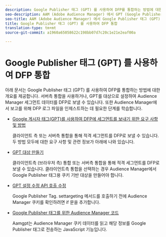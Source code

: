 ```yaml
---
description: Google Publisher 태그 (GPT) 를 사용하여 DFP를 통합하는 방법에 대한 개요입니다.
seo-description: AAM (Adobe Audience Manager) 에서 GPT (Google Publisher Tags) 를 사용하여 DFP를 통합하는 방법에 대한 개요입니다.
seo-title: AAM (Adobe Audience Manager) 에서 Google Publisher 태그 (GPT) 를 사용하여 DFP 통합
title: Google Publisher 태그 (GPT) 를 사용하여 DFP 통합
translation-type: tm+mt
source-git-commit: a1960a65058622c198bb07d7c20c1e21e2eaf00a

---
```



# Google Publisher 태그 (GPT) 를 사용하여 DFP 통합

아래 문서는 Google Publisher 태그 (GPT) 를 사용하여 DFP를 통합하는 방법에 대한 개요를 제공합니다. 서버측 통합을 사용하거나, GPT를 대상으로 설정하여 Audience Manager 세그먼트 데이터를 DFP로 보낼 수 있습니다. 또한 Audience Manager에서 보고를 위해 DFP 로그 파일을 인제스트하는 데 필요한 단계를 학습합니다.

* [Google 게시자 태그(GPT)를 사용하여 DFP에 세그먼트를 보내기 위한 요구 사항 및 방법](/help/using/integration/gpt-aam-destination/gpt-aam-requirements.md)

   클라이언트 측 또는 서버측 통합을 통해 적격 세그먼트를 DFP로 보낼 수 있습니다. 두 방법 모두에 대한 요구 사항 및 관련 정보가 아래에 나와 있습니다.

* [GPT 대상 만들기](/help/using/integration/gpt-aam-destination/gpt-aam-create-destination.md)

   클라이언트측 (브라우저 측) 통합 또는 서버측 통합을 통해 적격 세그먼트를 DFP로 보낼 수 있습니다. 클라이언트측 통합을 선택하는 경우 Audience Manager에서 Google Publisher 태그용 쿠키 기반 대상을 만들어야 합니다.

* [GPT 설정 수정 API 호출 수정](/help/using/integration/gpt-aam-destination/gpt-aam-modify-api.md)

   Google Publisher Tag. settargeting 메서드를 호출하기 전에 Audience Manager 쿠키를 확인하려면 if 문을 추가합니다.

* [Google Publisher 태그를 위한 Audience Manager 코드](/help/using/integration/gpt-aam-destination/gpt-aam-aamgpt-code.md)

   Aamgpt는 Audience Manager 쿠키 데이터를 읽고 해당 정보를 Google Publisher 태그로 전송하는 JavaScript 기능입니다.
